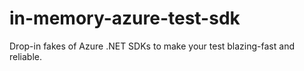 # in-memory-azure-test-sdk
Drop-in fakes of Azure .NET SDKs to make your test blazing-fast and reliable.
